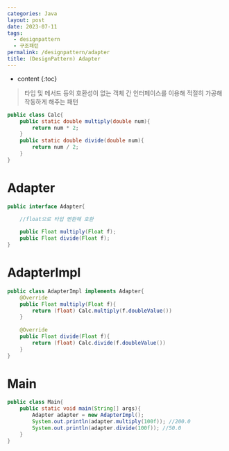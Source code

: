 ```yaml
---
categories: Java
layout: post
date: 2023-07-11
tags:
  - designpattern
  - 구조패턴
permalink: /designpattern/adapter
title: (DesignPattern) Adapter
---
```

* content
{:toc}

> 타입 및 메서드 등의 호환성이 없는 객체 간 인터페이스를 이용해 적절히 가공해 작동하게 해주는 패턴





```java
public class Calc{
	public static double multiply(double num){
		return num * 2;
	}
	public static double divide(double num){
		return num / 2; 
	}
}
```

# Adapter
```java 
public interface Adapter{

	//float으로 타입 변환해 호환
	
	public Float multiply(Float f);
	public Float divide(Float f);
}
```
# AdapterImpl
```java
public class AdapterImpl implements Adapter{
	@Override
	public Float multiply(Float f){
		return (float) Calc.multiply(f.doubleValue())
	}
	
	@Override
	public Float divide(Float f){
		return (float) Calc.divide(f.doubleValue())
	}
}
```
# Main
```java
public class Main{
	public static void main(String[] args){
		Adapter adapter = new AdapterImpl();
		System.out.println(adapter.multiply(100f)); //200.0
		System.out.println(adapter.divide(100f)); //50.0
	}
}
```







